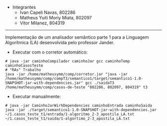 - Integrantes
  - Ivan Capeli Navas, 802286
  - Matheus Yuiti Moriy Miata, 802097
  - Vítor Milanez, 804319

---

Implementação de um analisador semântico parte 1 para a Linguagem Algorítmica (LA) desenvolvida pelo professor Jander.

- Executar com o corretor automático:

```Shell
# java -jar caminhoCompilador caminhoJar gcc caminhoTemp caminhoCasosTeste
# "RAs" Trabalho
java -jar /home/matheusymm/comp/corretor.jar "java -jar /home/matheusymm/comp/compT3/semantico1/target/semantico1-1.0-SNAPSHOT-jar-with-dependencies.jar" gcc ./saidaT3 /home/matheusymm/comp/casos-de-teste "802286, 802097, 804319" t3
```

- Executar manualmente:

```Shell
# java -jar CaminhoJarWirhDependencies caminhoEntrada caminhoSaida
java -jar ./target/semantico1-1.0-SNAPSHOT-jar-with-dependencies.jar ~/1.casos_teste_t1/entrada/1-algoritmo_2-3_apostila_LA.txt ~/1.casos_teste_t1/saida/1-algortimo_2-3_apostila_LA.txt
```
